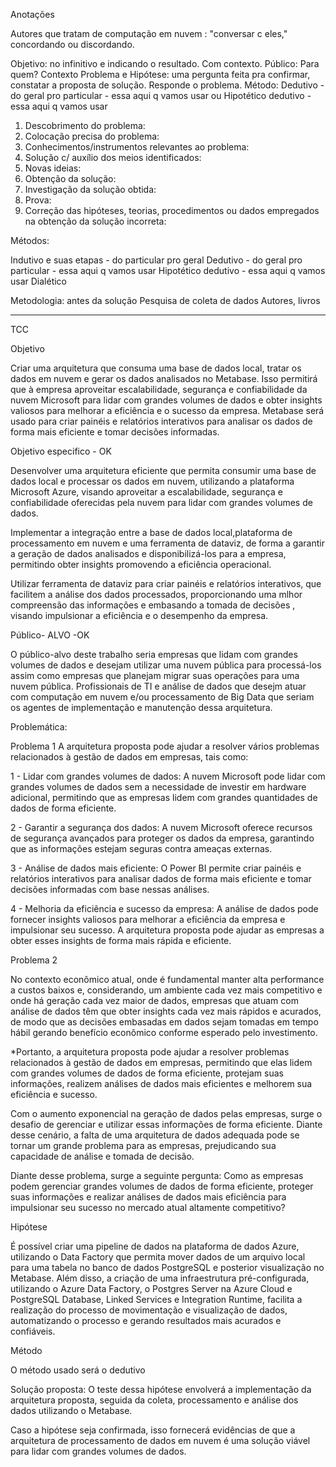 Anotações

Autores que tratam de computação em nuvem : "conversar c eles," concordando ou discordando.

Objetivo: no infinitivo e indicando o resultado. Com contexto.
Público: Para quem?
Contexto
Problema e Hipótese: uma pergunta feita pra confirmar, constatar a proposta de solução. Responde o problema.
Método:
Dedutivo - do geral pro particular - essa aqui q vamos usar ou
Hipotético dedutivo - essa aqui q vamos usar

1. Descobrimento do problema:
2. Colocação precisa do problema:
3. Conhecimentos/instrumentos relevantes ao problema:
4. Solução c/ auxílio dos meios identificados:
5. Novas ideias:
6. Obtenção da solução:
7. Investigação da solução obtida:
8. Prova:
9. Correção das hipóteses, teorias, procedimentos ou dados empregados na obtenção da solução incorreta:


Métodos:

Indutivo e suas etapas - do particular pro geral
Dedutivo - do geral pro particular - essa aqui q vamos usar
Hipotético dedutivo - essa aqui q vamos usar
Dialético

Metodologia: antes da solução
Pesquisa de coleta de dados
Autores, livros
______________________________________________________________________________________________________________________________________
TCC

Objetivo

Criar uma arquitetura que consuma uma base de dados local, tratar os dados em nuvem e gerar os dados analisados no Metabase. Isso permitirá que à empresa aproveitar escalabilidade, segurança e confiabilidade da nuvem Microsoft para lidar com grandes volumes de dados e obter insights valiosos para melhorar a eficiência e o sucesso da empresa. Metabase será usado para criar painéis e relatórios interativos para analisar os dados de forma mais eficiente e tomar decisões informadas.

Objetivo especifico - OK

Desenvolver uma arquitetura eficiente que permita consumir uma base de dados local e processar os dados em nuvem, utilizando a plataforma Microsoft Azure, visando aproveitar a escalabilidade, segurança e confiabilidade oferecidas pela nuvem para lidar com grandes volumes de dados.

Implementar a integração entre a base de dados local,plataforma de processamento em nuvem e uma ferramenta de dataviz, de forma a garantir a geração de dados analisados e disponibilizá-los para a empresa, permitindo obter insights promovendo a eficiência operacional.

Utilizar ferramenta de dataviz para criar painéis e relatórios interativos, que facilitem a análise dos dados processados, proporcionando uma mlhor compreensão das informações e embasando a tomada de decisões , visando impulsionar a eficiência e o desempenho da empresa.

Público- ALVO -OK

O público-alvo deste trabalho seria empresas que lidam com grandes volumes de dados e desejam utilizar uma nuvem pública para processá-los assim como empresas que planejam migrar suas operações para uma nuvem pública. Profissionais de TI e análise de dados que desejm atuar com computação em nuvem e/ou processamento de Big Data que seriam os agentes de implementação e manutenção dessa arquitetura. 

Problemática:

Problema 1
A arquitetura proposta pode ajudar a resolver vários problemas relacionados à gestão de dados em empresas, tais como:

1 - Lidar com grandes volumes de dados: A nuvem Microsoft pode lidar com grandes volumes de dados sem a necessidade de investir em hardware adicional, permitindo que as empresas lidem com grandes quantidades de dados de forma eficiente.

2 - Garantir a segurança dos dados: A nuvem Microsoft oferece recursos de segurança avançados para proteger os dados da empresa, garantindo que as informações estejam seguras contra ameaças externas.

3 - Análise de dados mais eficiente: O Power BI permite criar painéis e relatórios interativos para analisar dados de forma mais eficiente e tomar decisões informadas com base nessas análises.

4 - Melhoria da eficiência e sucesso da empresa: A análise de dados pode fornecer insights valiosos para melhorar a eficiência da empresa e impulsionar seu sucesso. A arquitetura proposta pode ajudar as empresas a obter esses insights de forma mais rápida e eficiente.

Problema 2

No contexto econômico atual, onde é fundamental manter alta performance a custos baixos e, considerando, um ambiente cada vez mais competitivo e onde há geração cada vez maior de dados, empresas que atuam com análise de dados têm que obter insights cada vez mais rápidos e acurados, de modo que as decisões embasadas em dados sejam tomadas em tempo hábil gerando benefício econômico conforme esperado pelo investimento.

*Portanto, a arquitetura proposta pode ajudar a resolver problemas relacionados à gestão de dados em empresas, permitindo que elas lidem com grandes volumes de dados de forma eficiente, protejam suas informações, realizem análises de dados mais eficientes e melhorem sua eficiência e sucesso.

Com o aumento exponencial na geração de dados pelas empresas, surge o desafio de gerenciar e utilizar essas informações de forma eficiente. Diante desse cenário, a falta de uma arquitetura de dados adequada pode se tornar um grande problema para as empresas, prejudicando sua capacidade de análise e tomada de decisão.

Diante desse problema, surge a seguinte pergunta: Como as empresas podem gerenciar grandes volumes de dados de forma eficiente, proteger suas informações e realizar análises de dados mais eficiência para impulsionar seu sucesso no mercado atual altamente competitivo?

Hipótese

É possível criar uma pipeline de dados na plataforma de dados Azure, utilizando o Data Factory que permita mover dados de um arquivo local para uma tabela no banco de dados PostgreSQL e posterior visualização no Metabase. Além disso, a criação de uma infraestrutura pré-configurada, utilizando o Azure Data Factory, o Postgres Server na Azure Cloud e PostgreSQL Database, Linked Services e Integration Runtime, facilita a realização do processo de movimentação e visualização de dados, automatizando o processo e gerando resultados mais acurados e confiáveis.

Método

O método usado será o dedutivo

Solução proposta: O teste dessa hipótese envolverá a implementação da arquitetura proposta, seguida da coleta, processamento e análise dos dados utilizando o Metabase. 

Caso a hipótese seja confirmada, isso fornecerá evidências de que a arquitetura de processamento de dados em nuvem é uma solução viável para lidar com grandes volumes de dados.
